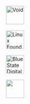 
[<img src="https://github.com/johndoe31415.png" title="Void" height="50">](https://github.com/eluer/eos)&nbsp;

[<img src="https://github.com/linuxfoundation.png" title="Linux Foundation" height="50">](https://github.com/linuxfoundation)&nbsp;

[<img src="https://github.com/bsd.png" title="Blue State Digital" height="50">](https://github.com/bsd)&nbsp;

[<img src="https://github.com/tradious.png" title="" height="50">](https://github.com/eluer/eos)&nbsp;

